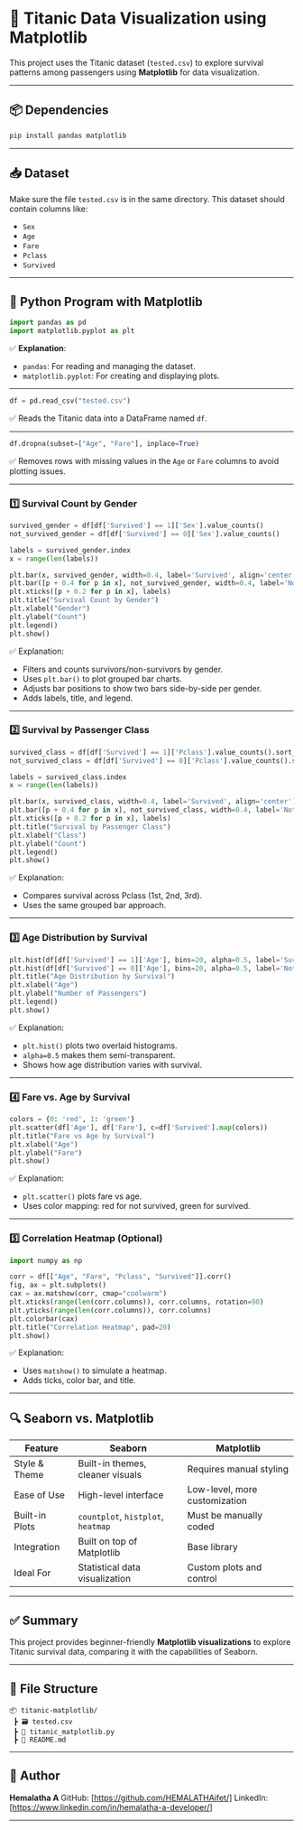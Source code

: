 # 🚢 Titanic Data Visualization using Matplotlib

This project uses the Titanic dataset (`tested.csv`) to explore survival patterns among passengers using **Matplotlib** for data visualization.

---

## 📦 Dependencies

```bash
pip install pandas matplotlib
````

---

## 📥 Dataset

Make sure the file `tested.csv` is in the same directory. This dataset should contain columns like:

* `Sex`
* `Age`
* `Fare`
* `Pclass`
* `Survived`

---

## 🧪 Python Program with Matplotlib

```python
import pandas as pd
import matplotlib.pyplot as plt
```

✅ **Explanation**:

* `pandas`: For reading and managing the dataset.
* `matplotlib.pyplot`: For creating and displaying plots.

---

```python
df = pd.read_csv("tested.csv")
```

✅ Reads the Titanic data into a DataFrame named `df`.

---

```python
df.dropna(subset=["Age", "Fare"], inplace=True)
```

✅ Removes rows with missing values in the `Age` or `Fare` columns to avoid plotting issues.

---

### 1️⃣ Survival Count by Gender

```python
survived_gender = df[df['Survived'] == 1]['Sex'].value_counts()
not_survived_gender = df[df['Survived'] == 0]['Sex'].value_counts()

labels = survived_gender.index
x = range(len(labels))

plt.bar(x, survived_gender, width=0.4, label='Survived', align='center')
plt.bar([p + 0.4 for p in x], not_survived_gender, width=0.4, label='Not Survived', align='center')
plt.xticks([p + 0.2 for p in x], labels)
plt.title("Survival Count by Gender")
plt.xlabel("Gender")
plt.ylabel("Count")
plt.legend()
plt.show()
```

✅ Explanation:

* Filters and counts survivors/non-survivors by gender.
* Uses `plt.bar()` to plot grouped bar charts.
* Adjusts bar positions to show two bars side-by-side per gender.
* Adds labels, title, and legend.

---

### 2️⃣ Survival by Passenger Class

```python
survived_class = df[df['Survived'] == 1]['Pclass'].value_counts().sort_index()
not_survived_class = df[df['Survived'] == 0]['Pclass'].value_counts().sort_index()

labels = survived_class.index
x = range(len(labels))

plt.bar(x, survived_class, width=0.4, label='Survived', align='center')
plt.bar([p + 0.4 for p in x], not_survived_class, width=0.4, label='Not Survived', align='center')
plt.xticks([p + 0.2 for p in x], labels)
plt.title("Survival by Passenger Class")
plt.xlabel("Class")
plt.ylabel("Count")
plt.legend()
plt.show()
```

✅ Explanation:

* Compares survival across Pclass (1st, 2nd, 3rd).
* Uses the same grouped bar approach.

---

### 3️⃣ Age Distribution by Survival

```python
plt.hist(df[df['Survived'] == 1]['Age'], bins=20, alpha=0.5, label='Survived')
plt.hist(df[df['Survived'] == 0]['Age'], bins=20, alpha=0.5, label='Not Survived')
plt.title("Age Distribution by Survival")
plt.xlabel("Age")
plt.ylabel("Number of Passengers")
plt.legend()
plt.show()
```

✅ Explanation:

* `plt.hist()` plots two overlaid histograms.
* `alpha=0.5` makes them semi-transparent.
* Shows how age distribution varies with survival.

---

### 4️⃣ Fare vs. Age by Survival

```python
colors = {0: 'red', 1: 'green'}
plt.scatter(df['Age'], df['Fare'], c=df['Survived'].map(colors))
plt.title("Fare vs Age by Survival")
plt.xlabel("Age")
plt.ylabel("Fare")
plt.show()
```

✅ Explanation:

* `plt.scatter()` plots fare vs age.
* Uses color mapping: red for not survived, green for survived.

---

### 5️⃣ Correlation Heatmap (Optional)

```python
import numpy as np

corr = df[["Age", "Fare", "Pclass", "Survived"]].corr()
fig, ax = plt.subplots()
cax = ax.matshow(corr, cmap="coolwarm")
plt.xticks(range(len(corr.columns)), corr.columns, rotation=90)
plt.yticks(range(len(corr.columns)), corr.columns)
plt.colorbar(cax)
plt.title("Correlation Heatmap", pad=20)
plt.show()
```

✅ Explanation:

* Uses `matshow()` to simulate a heatmap.
* Adds ticks, color bar, and title.

---

## 🔍 Seaborn vs. Matplotlib

| Feature        | Seaborn                            | Matplotlib                    |
| -------------- | ---------------------------------- | ----------------------------- |
| Style & Theme  | Built-in themes, cleaner visuals   | Requires manual styling       |
| Ease of Use    | High-level interface               | Low-level, more customization |
| Built-in Plots | `countplot`, `histplot`, `heatmap` | Must be manually coded        |
| Integration    | Built on top of Matplotlib         | Base library                  |
| Ideal For      | Statistical data visualization     | Custom plots and control      |

---

## ✅ Summary

This project provides beginner-friendly **Matplotlib visualizations** to explore Titanic survival data, comparing it with the capabilities of Seaborn.

---

## 📁 File Structure

```
📦 titanic-matplotlib/
 ┣ 🗃 tested.csv
 ┣ 📄 titanic_matplotlib.py
 ┣ 📄 README.md
```

---

## 🚀 Author

**Hemalatha A**
GitHub: \[https://github.com/HEMALATHAifet/]
LinkedIn: \[https://www.linkedin.com/in/hemalatha-a-developer/]

---

